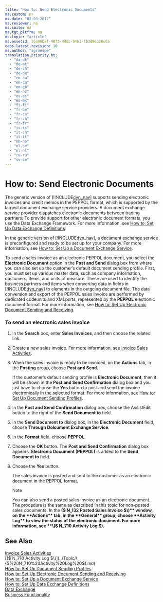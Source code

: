 ```yaml
---
title: "How to: Send Electronic Documents"
ms.custom: na
ms.date: "03-03-2017"
ms.reviewer: na
ms.suite: na
ms.tgt_pltfrm: na
ms.topic: "article"
ms.assetid: 36a86b8f-4073-448b-94b1-fb3d96b26e0a
caps.latest.revision: 10
ms.author: "sgroespe"
translation.priority.ht: 
  - "da-dk"
  - "de-at"
  - "de-ch"
  - "de-de"
  - "en-au"
  - "en-ca"
  - "en-gb"
  - "en-nz"
  - "es-es"
  - "es-mx"
  - "fi-fi"
  - "fr-be"
  - "fr-ca"
  - "fr-ch"
  - "fr-fr"
  - "is-is"
  - "it-ch"
  - "it-it"
  - "nb-no"
  - "nl-be"
  - "nl-nl"
  - "ru-ru"
  - "sv-se"
---
```

# How to: Send Electronic Documents
The generic version of [!INCLUDE[dyn_nav](../ApplicationDesign/includes/dyn_nav_md.md)] supports sending electronic invoices and credit memos in the PEPPOL format, which is supported by the largest document exchange service providers. A document exchange service provider dispatches electronic documents between trading partners. To provide support for other electronic document formats, you use the Data Exchange Framework. For more information, see [How to: Set Up Data Exchange Definitions](../BusinessFunctionality/DataExchange/how-to-set-up-data-exchange-definitions.md).  
  
 In the generic version of [!INCLUDE[dyn_nav](../ApplicationDesign/includes/dyn_nav_md.md)], a document exchange service is preconfigured and ready to be set up for your company. For more information, see [How to: Set Up a Document Exchange Service](../BusinessFunctionality/DataExchange/how-to-set-up-a-document-exchange-service.md).  
  
 To send a sales invoice as an electronic PEPPOL document, you select the **Electronic Document** option in the **Post and Send** dialog box from where you can also set up the customer’s default document sending profile. First, you must set up various master data, such as company information, customers, items, and units of measure. These are used to identify the business partners and items when converting data in fields in [!INCLUDE[dyn_nav](../ApplicationDesign/includes/dyn_nav_md.md)] to elements in the outgoing document file. The data conversion and export of the PEPPOL sales invoice are performed by dedicated codeunits and XMLports, represented by the **PEPPOL** electronic document format. For more information, see [How to: Set Up Electronic Document Sending and Receiving](../BusinessFunctionality/DataExchange/how-to-set-up-electronic-document-sending-and-receiving.md).  
  
### To send an electronic sales invoice  
  
1.  In the **Search** box, enter **Sales Invoices**, and then choose the related link.  
  
2.  Create a new sales invoice. For more information, see [Invoice Sales Activities](../Finance/invoice-sales-activities.md).  
  
3.  When the sales invoice is ready to be invoiced, on the **Actions** tab, in the **Posting** group, choose **Post and Send**.  
  
     If the customer’s default sending profile is **Electronic Document**, then it will be shown in the **Post and Send Confirmation** dialog box and you just have to choose the **Yes** button to post and send the invoice electronically in the selected format. For more information, see [How to: Set Up Document Sending Profiles](../Sales/how-to-set-up-document-sending-profiles.md).  
  
4.  In the **Post and Send Confirmation** dialog box, choose the AssistEdit button to the right of the **Send Document to** field.  
  
5.  In the **Send Document to** dialog box, in the **Electronic Document** field, choose **Through Dolcument Exchange Service**.  
  
6.  In the **Format** field, choose **PEPPOL**.  
  
7.  Choose the **OK** button. The **Post and Send Confirmation** dialog box appears. **Electronic Document \(PEPPOL\)** is added to the **Send Document to** field.  
  
8.  Choose the **Yes** button.  
  
     The sales invoice is posted and sent to the customer as an electronic document in the PEPPOL format.  
  
    > [!NOTE]  
    >  You can also send a posted sales invoice as an electronic document. The procedure is the same as described in this topic for non\-posted sales documents. In the **\($ N\_132 Posted Sales Invoice $\)** window, on the **Actions** tab, in the **General** group, choose **Activity Log** to view the status of the electronic document. For more information, see **\($ N\_710 Activity Log $\)**.  
  
## See Also  
 [Invoice Sales Activities](../Finance/invoice-sales-activities.md)   
 [\($ N\_710 Activity Log $\)](../Topic/\($%20N_710%20Activity%20Log%20$\).md)   
 [How to: Set Up Document Sending Profiles](../Sales/how-to-set-up-document-sending-profiles.md)   
 [How to: Set Up Electronic Document Sending and Receiving](../BusinessFunctionality/DataExchange/how-to-set-up-electronic-document-sending-and-receiving.md)   
 [How to: Set Up a Document Exchange Service](../BusinessFunctionality/DataExchange/how-to-set-up-a-document-exchange-service.md)   
 [How to: Set Up Data Exchange Definitions](../BusinessFunctionality/DataExchange/how-to-set-up-data-exchange-definitions.md)   
 [Data Exchange](../BusinessFunctionality/DataExchange/data-exchange.md)   
 [Business Functionality](../Topic/Business%20Functionality.md)